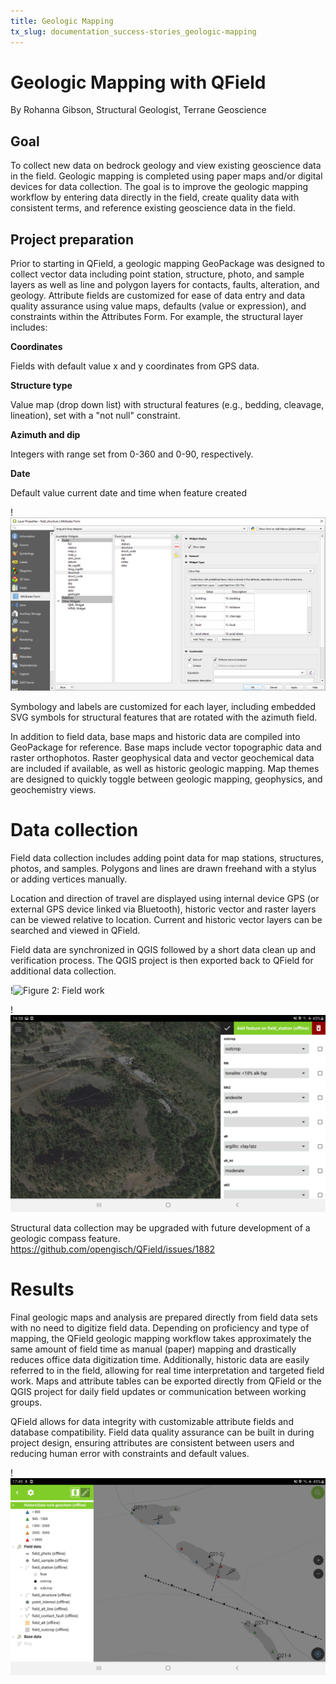 ```yaml
---
title: Geologic Mapping
tx_slug: documentation_success-stories_geologic-mapping
---
```


# Geologic Mapping with QField

By Rohanna Gibson, Structural Geologist, Terrane Geoscience

## Goal

To collect new data on bedrock geology and view existing geoscience data
in the field. Geologic mapping is completed using paper maps and/or
digital devices for data collection. The goal is to improve the geologic
mapping workflow by entering data directly in the field, create quality
data with consistent terms, and reference existing geoscience data in
the field.

## Project preparation

Prior to starting in QField, a geologic mapping GeoPackage was designed to collect vector data including point station, structure, photo, and sample layers as well as line and polygon layers for contacts, faults, alteration, and geology.
Attribute fields are customized for ease of data entry and data quality assurance using value maps, defaults (value
or expression), and constraints within the Attributes Form.
For example,
the structural layer includes:

**Coordinates**

Fields with default value x and y coordinates from GPS data.

**Structure type**

Value map (drop down list) with structural features (e.g., bedding,
cleavage, lineation), set with a "not null" constraint.

**Azimuth and dip**

Integers with range set from 0-360 and 0-90, respectively.

**Date**

Default value current date and time when feature created

!![Figure 1: Structure list](../assets/images/geologic_structure_list.png)

Symbology and labels are customized for each layer, including embedded
SVG symbols for structural features that are rotated with the azimuth
field.

In addition to field data, base maps and historic data are compiled into
GeoPackage for reference.
Base maps include vector topographic data and raster orthophotos.
Raster geophysical data and vector geochemical data are included if available, as well as historic geologic mapping.
Map themes are designed to quickly toggle between geologic mapping,
geophysics, and geochemistry views.

# Data collection

Field data collection includes adding point data for map stations, structures, photos, and samples.
Polygons and lines are drawn freehand with a stylus or adding vertices manually.

Location and direction of travel are displayed using internal device GPS (or external GPS device linked via Bluetooth), historic vector and raster layers can be viewed relative to location.
Current and historic vector layers can be searched and viewed in QField.

Field data are synchronized in QGIS followed by a short data clean up and verification process.
The QGIS project is then exported back to QField for additional data collection.

!![Figure 2: Field work](../assets/images/geologic_field.png)

!![Figure 3: QField form](../assets/images/geologic_station_qf.jpg)

Structural data collection may be upgraded with future development of a geologic compass feature.
<https://github.com/opengisch/QField/issues/1882>

# Results

Final geologic maps and analysis are prepared directly from field data sets with no need to digitize field data.
Depending on proficiency and type of mapping, the QField geologic mapping workflow takes approximately the same amount of field time as manual (paper) mapping and drastically reduces office data digitization time.
Additionally, historic data are easily referred to in the field, allowing for real time interpretation and targeted field work.
Maps and attribute tables can be exported directly from QField or the QGIS project for daily field updates or communication between working groups.

QField allows for data integrity with customizable attribute fields and database compatibility.
Field data quality assurance can be built in during project design, ensuring attributes are consistent between users and reducing human error with  constraints and default values.

!![Figure 4: Map result](../assets/images/geologic_map.jpg)
